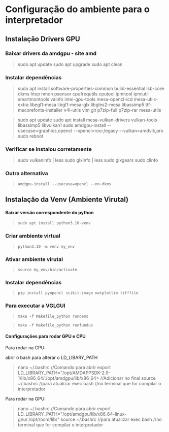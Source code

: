 

 # Configuração do ambiente para o interpretador




## Instalação Drivers GPU

### Baixar drivers da amdgpu - site amd

> sudo apt update
> sudo apt upgrade
> sudo apt clean


### Instalar dependências
> sudo apt install software-properties-common build-essential lsb-core dkms htop nmon psensor cpufrequtils cputool ipmitool ipmiutil smartmontools vainfo intel-gpu-tools mesa-opencl-icd mesa-utils-extra libegl1-mesa libgl1-mesa-glx libgles2-mesa libassimp5 ttf-mscorefonts-installer v4l-utils vim git p7zip-full p7zip-rar mesa-utils


>sudo apt update
sudo apt install mesa-vulkan-drivers vulkan-tools libassimp5 libvulkan1
sudo amdgpu-install --usecase=graphics,opencl --opencl=rocr,legacy --vulkan=amdvlk,pro
sudo reboot

### Verificar se instalou corretamente

>sudo vulkaninfo | less
sudo glxinfo | less
sudo glxgears
sudo clinfo

### Outra alternativa
> `amdgpu-install --usecase=opencl --no-dkms`







## Instalação da Venv (Ambiente Virutal)
#### Baixar versão correspondente do python
 > `sudo apt install python3.10-venv`
 
### Criar ambiente virtual

 > `python3.10 -m venv my_env`
 
### Ativar ambiente virutal

 > `source my_env/bin/activate`
 
### Instalar dependências

>  `pip install pyopencl scikit-image matplotlib tifffile`



### Para executar a VGLGUI

> `make -f Makefile_python rundemo`

> `make -f Makefile_python runfundus`




#### Configurações para rodar GPU e CPU

Para rodar na CPU:

abrir o bash para alterar o LD_LIBARY_PATH

> nano ~/.bashrc //Comando para abrir
> export LD_LIBRARY_PATH="/opt/AMDAPPSDK-2.9-1/lib/x86_64/:/opt/amdgpu/lib/x86_64>   //Adicionar no final
> source ~/.bashrc //para atualizar
> exec bash //no terminal que for compilar o interpretador



Para rodar na GPU:
> nano ~/.bashrc //Comando para abrir
> export LD_LIBRARY_PATH="/opt/amdgpu/lib/x86_64-linux-gnu/:/opt/rocm/lib/"
> source ~/.bashrc //para atualizar
> exec bash //no terminal que for compilar o interpretador
